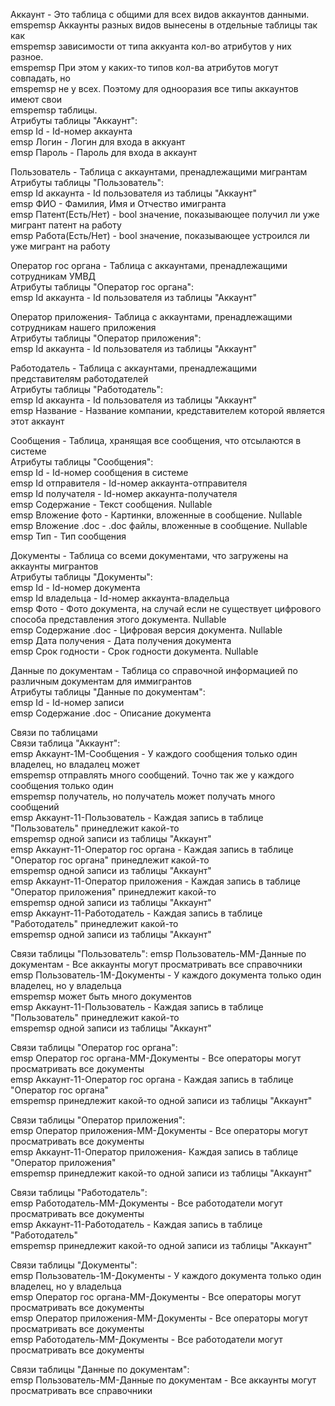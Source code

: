 Аккаунт - Это таблица с общими для всех видов аккаунтов данными.  
emspemsp Аккаунты разных видов вынесены в отдельные таблицы так как  
emspemsp зависимости от типа аккуанта кол-во атрибутов у них разное.  
emspemsp При этом у каких-то типов кол-ва атрибутов могут совпадать, но  
emspemsp не у всех. Поэтому для однооразия все типы аккаунтов имеют свои  
emspemsp таблицы.  
Атрибуты таблицы "Аккаунт":  
emsp Id - Id-номер аккаунта  
emsp Логин - Логин для входа в аккуант  
emsp Пароль - Пароль для входа в аккаунт  
  
  
Пользователь - Таблица с аккаунтами, пренадлежащими мигрантам  
Атрибуты таблицы "Пользователь":  
emsp Id аккаунта - Id пользователя из таблицы "Аккаунт"  
emsp ФИО - Фамилия, Имя и Отчество имигранта  
emsp Патент(Есть/Нет) - bool значение, показывающее получил ли уже мигрант патент на работу  
emsp Работа(Есть/Нет) - bool значение, показывающее устроился ли уже мигрант на работу  
  
  
Оператор гос органа - Таблица с аккаунтами, пренадлежащими сотрудникам УМВД  
Атрибуты таблицы "Оператор гос органа":  
emsp Id аккаунта - Id пользователя из таблицы "Аккаунт"  
  
  
Оператор приложения- Таблица с аккаунтами, пренадлежащими сотрудникам нашего приложения  
Атрибуты таблицы "Оператор приложения":  
emsp Id аккаунта - Id пользователя из таблицы "Аккаунт"  
  
  
Работодатель - Таблица с аккаунтами, пренадлежащими представителям работодателей  
Атрибуты таблицы "Работодатель":  
emsp Id аккаунта - Id пользователя из таблицы "Аккаунт"  
emsp Название - Название компании, кредставителем которой является этот аккаунт  
  
  
Сообщения - Таблица, хранящая все сообщения, что отсылаются в системе  
Атрибуты таблицы "Сообщения":  
emsp Id - Id-номер сообщения в системе  
emsp Id отправителя - Id-номер аккаунта-отправителя  
emsp Id получателя - Id-номер аккаунта-получателя  
emsp Содержание - Текст сообщения. Nullable  
emsp Вложение фото - Картинки, вложенные в сообщение. Nullable  
emsp Вложение .doc - .doc файлы, вложенные в сообщение. Nullable  
emsp Тип - Тип сообщения  
  
  
Документы - Таблица со всеми документами, что загружены на аккаунты мигрантов  
Атрибуты таблицы "Документы":  
emsp Id - Id-номер документа  
emsp Id владельца - Id-номер аккаунта-владельца  
emsp Фото - Фото документа, на случай если не существует цифрового способа представления этого документа. Nullable  
emsp Содержание .doc - Цифровая версия документа. Nullable  
emsp Дата получения - Дата получения документа  
emsp Срок годности - Срок годности документа. Nullable  
  
  
Данные по документам - Таблица со справочной информацией по различным документам для иммигрантов  
Атрибуты таблицы "Данные по документам":  
emsp Id - Id-номер записи  
emsp Содержание .doc - Описание документа  
  
  
  
  
Связи по таблицами  
Связи таблица "Аккаунт":  
emsp Аккаунт-1М-Сообщения - У каждого сообщения только один владелец, но владалец может  
emspemsp отправлять много сообщений. Точно так же у каждого сообщения только один  
emspemsp получатель, но получатель может получать много сообщений  
emsp Аккаунт-11-Пользователь - Каждая запись в таблице "Пользователь" принедлежит какой-то  
emspemsp одной записи из таблицы "Аккаунт"  
emsp Аккаунт-11-Оператор гос органа - Каждая запись в таблице "Оператор гос органа" принедлежит какой-то  
emspemsp одной записи из таблицы "Аккаунт"  
emsp Аккаунт-11-Оператор приложения - Каждая запись в таблице "Оператор приложения" принедлежит какой-то  
emspemsp одной записи из таблицы "Аккаунт"  
emsp Аккаунт-11-Работодатель - Каждая запись в таблице "Работодатель" принедлежит какой-то  
emspemsp одной записи из таблицы "Аккаунт"  
  
    
Связи таблицы "Пользователь":
emsp Пользователь-ММ-Данные по документам - Все аккаунты могут просматривать все справочники  
emsp Пользователь-1М-Документы - У каждого документа только один владелец, но у владельца  
emspemsp может быть много документов  
emsp Аккаунт-11-Пользователь - Каждая запись в таблице "Пользователь" принедлежит какой-то  
emspemsp одной записи из таблицы "Аккаунт"  
  
  
Связи таблицы "Оператор гос органа":  
emsp Оператор гос органа-ММ-Документы - Все операторы могут просматривать все документы  
emsp Аккаунт-11-Оператор гос органа - Каждая запись в таблице "Оператор гос органа"  
emspemsp принедлежит какой-то одной записи из таблицы "Аккаунт"  
  
  
Связи таблицы "Оператор приложения":  
emsp Оператор приложения-ММ-Документы - Все операторы могут просматривать все документы  
emsp Аккаунт-11-Оператор приложения- Каждая запись в таблице "Оператор приложения"  
emspemsp принедлежит какой-то одной записи из таблицы "Аккаунт"  
  
  
Связи таблицы "Работодатель":  
emsp Работодатель-ММ-Документы - Все работодатели могут просматривать все документы  
emsp Аккаунт-11-Работодатель - Каждая запись в таблице "Работодатель"  
emspemsp принедлежит какой-то одной записи из таблицы "Аккаунт"  
  
  
Связи таблицы "Документы":  
emsp Пользователь-1М-Документы - У каждого документа только один владелец, но у владельца  
emsp Оператор гос органа-ММ-Документы - Все операторы могут просматривать все документы  
emsp Оператор приложения-ММ-Документы - Все операторы могут просматривать все документы  
emsp Работодатель-ММ-Документы - Все работодатели могут просматривать все документы  
  
  
Связи таблицы "Данные по документам":  
emsp Пользователь-ММ-Данные по документам - Все аккаунты могут просматривать все справочники  
  
  